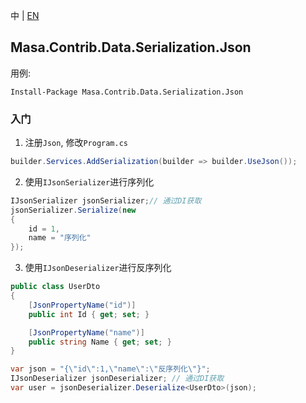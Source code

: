 中 | [EN](README.md)

## Masa.Contrib.Data.Serialization.Json

用例:

``` powershelll
Install-Package Masa.Contrib.Data.Serialization.Json
```

### 入门

1. 注册`Json`, 修改`Program.cs`

``` C#
builder.Services.AddSerialization(builder => builder.UseJson());
```

2. 使用`IJsonSerializer`进行序列化

``` C#
IJsonSerializer jsonSerializer;// 通过DI获取
jsonSerializer.Serialize(new
{
    id = 1,
    name = "序列化"
});
```

3. 使用`IJsonDeserializer`进行反序列化

``` C#
public class UserDto
{
    [JsonPropertyName("id")]
    public int Id { get; set; }

    [JsonPropertyName("name")]
    public string Name { get; set; }
}

var json = "{\"id\":1,\"name\":\"反序列化\"}";
IJsonDeserializer jsonDeserializer; // 通过DI获取
var user = jsonDeserializer.Deserialize<UserDto>(json);
```